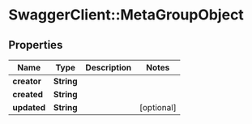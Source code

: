 # SwaggerClient::MetaGroupObject

## Properties
Name | Type | Description | Notes
------------ | ------------- | ------------- | -------------
**creator** | **String** |  | 
**created** | **String** |  | 
**updated** | **String** |  | [optional] 


